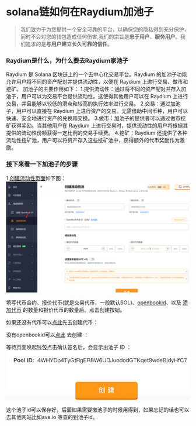# solana链如何在Raydium加池子
>我们致力于为您提供一个安全可靠的平台，以确保您的隐私得到充分保护，同时不会对您的钱包造成任何伤害,我们的宗旨是**忠于用户**、**服务用户**。我们追求的是**与用户建立长久可靠的信任**。
### Raydium是什么，为什么要去Raydium家池子
Raydium 是 Solana 区块链上的一个去中心化交易平台。Raydium 的加池子功能允许用户将不同的资产配对并提供流动性，以便在 Raydium 上进行交易、做市和挖矿。
加池子的主要作用如下：
1.提供流动性：通过将不同的资产配对并存入加池子，用户可以为交易平台提供流动性。这使得其他用户可以在 Raydium 上进行交易，并且能够以较低的滑点和较高的执行效率进行交易。
2.交易：通过加池子，用户可以直接在 Raydium 上进行资产的交易。无需借助中间币种，用户可以快速、安全地进行资产的兑换和交换。
3.做市：加池子的提供者可以通过做市挖矿获得奖励。当其他用户在 Raydium 上进行交易时，提供流动性的用户将根据其提供的流动性份额获得一定比例的交易手续费。
4.挖矿：Raydium 还提供了各种流动性挖矿池，用户可以将资产存入这些挖矿池中，获得额外的代币奖励作为激励。

### 接下来看一下加池子的步骤

1.[创建流动性页面](https://slerf.tools/lp/add)如下图： 
![Alt text](./img/addLP_1.jpg)

填写代币合约、报价代币(就是交易代币，一般默认SOL)、[openbookid](https://slerf.tools/lp/openbook)、以及 [添加代币](https://slerf.tools/token/create) 的数量和报价代币的数量后。点击创建按钮。

如果还没有代币可以[点此](https://slerf.tools/token/create)先去创建代币：

没有openbookid可以[点此](https://slerf.tools/lp/openbook) 去创建 ：

等待页面唤起钱包点击确认签名后，会显示出池子 ID ：
![Alt text](./img/addLP_2.jpg)

这个池子id可以保存好，后面如果需要撤池子的时候用得到，如果忘记的话也可以去其他网站比如ave.io 等查的到池子id。